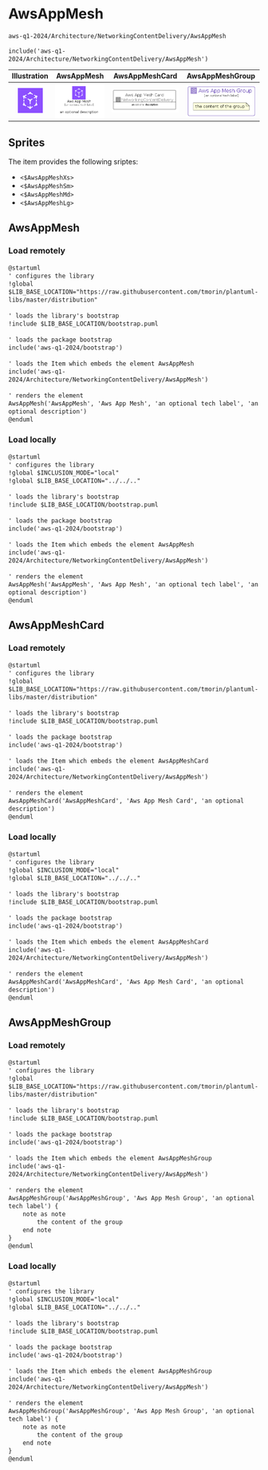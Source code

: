 # AwsAppMesh


```text
aws-q1-2024/Architecture/NetworkingContentDelivery/AwsAppMesh
```

```text
include('aws-q1-2024/Architecture/NetworkingContentDelivery/AwsAppMesh')
```



| Illustration | AwsAppMesh | AwsAppMeshCard | AwsAppMeshGroup |
| :---: | :---: | :---: | :---: |
| ![illustration for Illustration](../../../aws-q1-2024/Architecture/NetworkingContentDelivery/AwsAppMesh.png) | ![illustration for AwsAppMesh](../../../aws-q1-2024/Architecture/NetworkingContentDelivery/AwsAppMesh.Local.png) | ![illustration for AwsAppMeshCard](../../../aws-q1-2024/Architecture/NetworkingContentDelivery/AwsAppMeshCard.Local.png) | ![illustration for AwsAppMeshGroup](../../../aws-q1-2024/Architecture/NetworkingContentDelivery/AwsAppMeshGroup.Local.png) |



## Sprites
The item provides the following sriptes:

- `<$AwsAppMeshXs>`
- `<$AwsAppMeshSm>`
- `<$AwsAppMeshMd>`
- `<$AwsAppMeshLg>`





## AwsAppMesh

### Load remotely
```plantuml
@startuml
' configures the library
!global $LIB_BASE_LOCATION="https://raw.githubusercontent.com/tmorin/plantuml-libs/master/distribution"

' loads the library's bootstrap
!include $LIB_BASE_LOCATION/bootstrap.puml

' loads the package bootstrap
include('aws-q1-2024/bootstrap')

' loads the Item which embeds the element AwsAppMesh
include('aws-q1-2024/Architecture/NetworkingContentDelivery/AwsAppMesh')

' renders the element
AwsAppMesh('AwsAppMesh', 'Aws App Mesh', 'an optional tech label', 'an optional description')
@enduml
```

### Load locally
```plantuml
@startuml
' configures the library
!global $INCLUSION_MODE="local"
!global $LIB_BASE_LOCATION="../../.."

' loads the library's bootstrap
!include $LIB_BASE_LOCATION/bootstrap.puml

' loads the package bootstrap
include('aws-q1-2024/bootstrap')

' loads the Item which embeds the element AwsAppMesh
include('aws-q1-2024/Architecture/NetworkingContentDelivery/AwsAppMesh')

' renders the element
AwsAppMesh('AwsAppMesh', 'Aws App Mesh', 'an optional tech label', 'an optional description')
@enduml
```

## AwsAppMeshCard

### Load remotely
```plantuml
@startuml
' configures the library
!global $LIB_BASE_LOCATION="https://raw.githubusercontent.com/tmorin/plantuml-libs/master/distribution"

' loads the library's bootstrap
!include $LIB_BASE_LOCATION/bootstrap.puml

' loads the package bootstrap
include('aws-q1-2024/bootstrap')

' loads the Item which embeds the element AwsAppMeshCard
include('aws-q1-2024/Architecture/NetworkingContentDelivery/AwsAppMesh')

' renders the element
AwsAppMeshCard('AwsAppMeshCard', 'Aws App Mesh Card', 'an optional description')
@enduml
```

### Load locally
```plantuml
@startuml
' configures the library
!global $INCLUSION_MODE="local"
!global $LIB_BASE_LOCATION="../../.."

' loads the library's bootstrap
!include $LIB_BASE_LOCATION/bootstrap.puml

' loads the package bootstrap
include('aws-q1-2024/bootstrap')

' loads the Item which embeds the element AwsAppMeshCard
include('aws-q1-2024/Architecture/NetworkingContentDelivery/AwsAppMesh')

' renders the element
AwsAppMeshCard('AwsAppMeshCard', 'Aws App Mesh Card', 'an optional description')
@enduml
```

## AwsAppMeshGroup

### Load remotely
```plantuml
@startuml
' configures the library
!global $LIB_BASE_LOCATION="https://raw.githubusercontent.com/tmorin/plantuml-libs/master/distribution"

' loads the library's bootstrap
!include $LIB_BASE_LOCATION/bootstrap.puml

' loads the package bootstrap
include('aws-q1-2024/bootstrap')

' loads the Item which embeds the element AwsAppMeshGroup
include('aws-q1-2024/Architecture/NetworkingContentDelivery/AwsAppMesh')

' renders the element
AwsAppMeshGroup('AwsAppMeshGroup', 'Aws App Mesh Group', 'an optional tech label') {
    note as note
        the content of the group
    end note
}
@enduml
```

### Load locally
```plantuml
@startuml
' configures the library
!global $INCLUSION_MODE="local"
!global $LIB_BASE_LOCATION="../../.."

' loads the library's bootstrap
!include $LIB_BASE_LOCATION/bootstrap.puml

' loads the package bootstrap
include('aws-q1-2024/bootstrap')

' loads the Item which embeds the element AwsAppMeshGroup
include('aws-q1-2024/Architecture/NetworkingContentDelivery/AwsAppMesh')

' renders the element
AwsAppMeshGroup('AwsAppMeshGroup', 'Aws App Mesh Group', 'an optional tech label') {
    note as note
        the content of the group
    end note
}
@enduml
```

